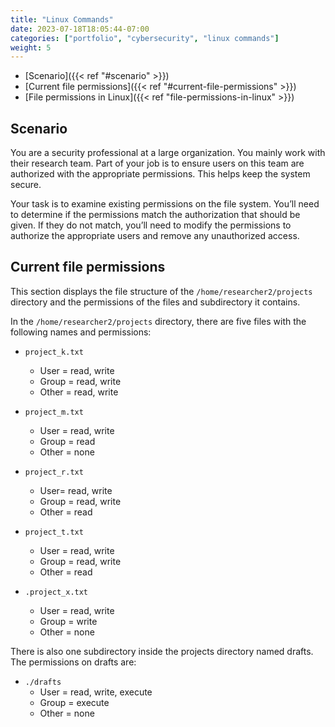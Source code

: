 ```yaml
---
title: "Linux Commands"
date: 2023-07-18T18:05:44-07:00
categories: ["portfolio", "cybersecurity", "linux commands"]
weight: 5
---
```


- [Scenario]({{< ref "#scenario" >}})
- [Current file permissions]({{< ref "#current-file-permissions" >}})
- [File permissions in Linux]({{< ref "file-permissions-in-linux" >}})

## Scenario

You are a security professional at a large organization. You mainly work with
their research team. Part of your job is to ensure users on this team are
authorized with the appropriate permissions. This helps keep the system secure.

Your task is to examine existing permissions on the file system. You’ll need to
determine if the permissions match the authorization that should be given. If
they do not match, you’ll need to modify the permissions to authorize the
appropriate users and remove any unauthorized access.

## Current file permissions

This section displays the file structure of the `/home/researcher2/projects`
directory and the permissions of the files and subdirectory it contains.

In the `/home/researcher2/projects` directory, there are five files with the following names and permissions:
- `project_k.txt`
  - User = read, write
  - Group = read, write
  - Other = read, write

- `project_m.txt`
  - User = read, write
  - Group = read
  - Other = none

- `project_r.txt`
  - User= read, write
  - Group = read, write
  - Other = read

- `project_t.txt`
  - User = read, write
  - Group = read, write
  - Other = read

- `.project_x.txt`
  - User = read, write
  - Group = write
  - Other = none


There is also one subdirectory inside the projects directory named drafts. The permissions on drafts are:
- `./drafts`
  - User = read, write, execute
  - Group = execute
  - Other = none

